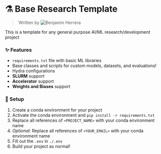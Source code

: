 # ⚗️ Base Research Template

> `Written by ![Benjamin Herrera](https://github.com/BenjaminHerrera)

This is a template for any general purpose AI/ML research/development project

### ✨ Features

- `requirements.txt` file with basic ML libraries
- Base classes and scripts for custom models, datasets, and evaluations! 
- Hydra configurations
- **SLURM** support
- **Accelerator** support
- **Weights and Biases** support


### 🥾 Setup

1. Create a conda environment for your project
2. Activate the conda environment and `pip install -r requirements.txt`
3. Replace all references of `<PROJECT_NAME>` with your conda environment name
3. *Optional:* Replace all references of `<YOUR_EMAIL>` with your conda environment name
4. Fill out the `.env` in `./.env`
5. Build your project as normal! 